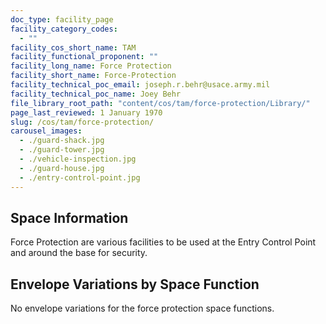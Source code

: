 ```yaml
---
doc_type: facility_page
facility_category_codes:
  - ""
facility_cos_short_name: TAM
facility_functional_proponent: ""
facility_long_name: Force Protection
facility_short_name: Force-Protection
facility_technical_poc_email: joseph.r.behr@usace.army.mil
facility_technical_poc_name: Joey Behr
file_library_root_path: "content/cos/tam/force-protection/Library/"
page_last_reviewed: 1 January 1970
slug: /cos/tam/force-protection/
carousel_images:
  - ./guard-shack.jpg
  - ./guard-tower.jpg
  - ./vehicle-inspection.jpg
  - ./guard-house.jpg
  - ./entry-control-point.jpg
---
```


## Space Information

Force Protection are various facilities to be used at the Entry Control Point and around the base for security.

## Envelope Variations by Space Function

No envelope variations for the force protection space functions.
